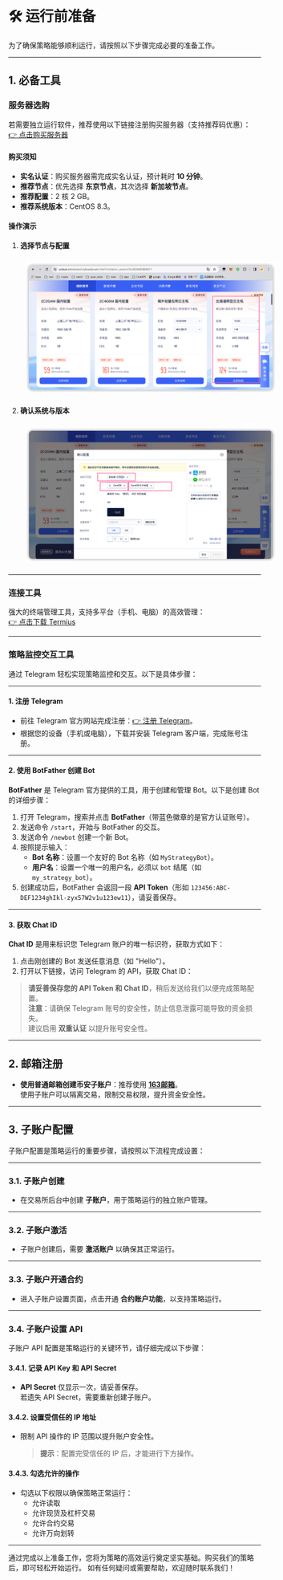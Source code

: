 # 🛠️ 运行前准备

为了确保策略能够顺利运行，请按照以下步骤完成必要的准备工作。

---

## **1. 必备工具**

### **服务器选购**

若需要独立运行软件，推荐使用以下链接注册购买服务器（支持推荐码优惠）：  
[👉 点击购买服务器](https://www.ucloud.cn/site/active/kuaijiesale.html?invitation_code=C1x69BCB8FC168D)

#### **购买须知**
- **实名认证**：购买服务器需完成实名认证，预计耗时 **10 分钟**。
- **推荐节点**：优先选择 **东京节点**，其次选择 **新加坡节点**。
- **推荐配置**：2 核 2 GB。
- **推荐系统版本**：CentOS 8.3。

#### **操作演示**
1. **选择节点与配置**  
   <div style="text-align: left; padding: 10px;">
       <img src="https://raw.githubusercontent.com/wendingtaoli/wendingtaoli.github.io/main/image/image-20240316191504317.png" 
            alt="期现价差套利流程图" 
            style="display: block; max-width: 500px; height: auto; margin-left: 0;">
   </div>

2. **确认系统与版本**  
   <div style="text-align: left; padding: 10px;">
       <img src="https://raw.githubusercontent.com/wendingtaoli/wendingtaoli.github.io/main/image/image-20240316191610764.png" 
            alt="期现价差套利流程图" 
            style="display: block; max-width: 500px; height: auto; margin-left: 0;">
   </div>

---

### **连接工具**

强大的终端管理工具，支持多平台（手机、电脑）的高效管理：  
[👉 点击下载 Termius](https://www.termius.com/download/)

---

### **策略监控交互工具**

通过 Telegram 轻松实现策略监控和交互。以下是具体步骤：

---

#### **1. 注册 Telegram**
- 前往 Telegram 官方网站完成注册：[👉 注册 Telegram](https://telegram.org/dl)。
- 根据您的设备（手机或电脑），下载并安装 Telegram 客户端，完成账号注册。

---

#### **2. 使用 BotFather 创建 Bot**

**BotFather** 是 Telegram 官方提供的工具，用于创建和管理 Bot。以下是创建 Bot 的详细步骤：

1. 打开 Telegram，搜索并点击 **BotFather**（带蓝色徽章的是官方认证账号）。
2. 发送命令 `/start`，开始与 BotFather 的交互。
3. 发送命令 `/newbot` 创建一个新 Bot。
4. 按照提示输入：
   - **Bot 名称**：设置一个友好的 Bot 名称（如 `MyStrategyBot`）。
   - **用户名**：设置一个唯一的用户名，必须以 `bot` 结尾（如 `my_strategy_bot`）。
5. 创建成功后，BotFather 会返回一段 **API Token**（形如 `123456:ABC-DEF1234ghIkl-zyx57W2v1u123ew11`），请妥善保存。

---

#### **3. 获取 Chat ID**

**Chat ID** 是用来标识您 Telegram 账户的唯一标识符，获取方式如下：

1. 点击刚创建的 Bot 发送任意消息（如 "Hello"）。
2. 打开以下链接，访问 Telegram 的 API，获取 Chat ID：

> **请妥善保存您的 API Token 和 Chat ID**，稍后发送给我们以便完成策略配置。  
> **注意**：请确保 Telegram 账号的安全性，防止信息泄露可能导致的资金损失。  
> 建议启用 **双重认证** 以提升账号安全性。

---

## **2. 邮箱注册**

- **使用普通邮箱创建币安子账户**：推荐使用 [**163邮箱**](https://mail.163.com/register/index.htm)。  
  使用子账户可以隔离交易，限制交易权限，提升资金安全性。

---
## **3. 子账户配置**

子账户配置是策略运行的重要步骤，请按照以下流程完成设置：

---

### **3.1. 子账户创建**
- 在交易所后台中创建 **子账户**，用于策略运行的独立账户管理。

---

### **3.2. 子账户激活**
- 子账户创建后，需要 **激活账户** 以确保其正常运行。

---

### **3.3. 子账户开通合约**
- 进入子账户设置页面，点击开通 **合约账户功能**，以支持策略运行。

---

### **3.4. 子账户设置 API**
子账户 API 配置是策略运行的关键环节，请仔细完成以下步骤：

#### **3.4.1. 记录 API Key 和 API Secret**   
- **API Secret** 仅显示一次，请妥善保存。  
  若遗失 API Secret，需要重新创建子账户。

#### **3.4.2. 设置受信任的 IP 地址**
- 限制 API 操作的 IP 范围以提升账户安全性。
  > **提示**：配置完受信任的 IP 后，才能进行下方操作。

#### **3.4.3. 勾选允许的操作**
- 勾选以下权限以确保策略正常运行：
   - 允许读取
   - 允许现货及杠杆交易
   - 允许合约交易
   - 允许万向划转

---

通过完成以上准备工作，您将为策略的高效运行奠定坚实基础。购买我们的策略后，即可轻松开始运行。
如有任何疑问或需要帮助，欢迎随时联系我们！